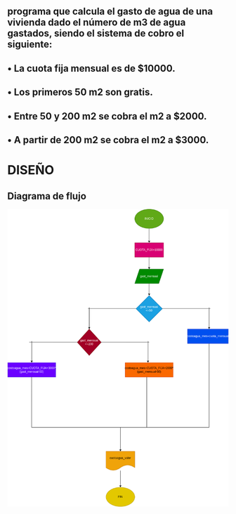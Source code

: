 ## programa que calcula el gasto de agua de una vivienda dado el número de m3 de agua gastados, siendo el sistema de cobro el siguiente:
## • La cuota fija mensual es de $10000.
## • Los primeros 50 m2 son gratis.
## • Entre 50 y 200 m2 se cobra el m2 a $2000.
## 
## • A partir de 200 m2 se cobra el m2 a $3000.
# DISEÑO

## Diagrama de flujo

![Diagrama de flujo](diagrama.png "Diagrama de flujo")